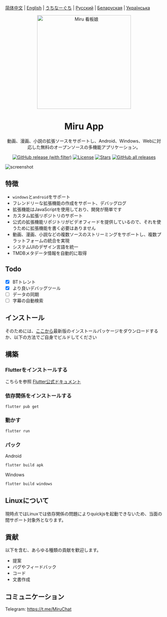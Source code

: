 [简体中文](README-zh.md) | [English](README.md) | [うちなーぐち](README-ryu.md) | [Русский](README-ru.md) | [Беларуская](README-be.md) | [Українська](README-uk.md)

<div align="center">
  <img width="300" src="./assets/icon/logo.png" alt="Miru 看板娘"/>
</div>

<h1 align="center">Miru App</h1>

<p align="center">動画、漫画、小説の拡張ソースをサポートし、Android、Windows、Webに対応した無料のオープンソースの多機能アプリケーション。</p>

<div align="center">

[![GitHub release (with filter)](https://img.shields.io/github/v/release/miru-project/miru-app)](https://github.com/miru-project/miru-app/releases/latest)
[![License](https://img.shields.io/github/license/miru-project/miru-app)](https://github.com/miru-project/miru-app/blob/main/LICENSE)
[![Stars](https://img.shields.io/github/stars/miru-project/miru-app)](https://github.com/miru-project/miru-app/stargazers)
[![GitHub all releases](https://img.shields.io/github/downloads/miru-project/miru-app/total)](https://github.com/miru-project/miru-app/releases/latest)

</div>

![screenshot](assets/screenshot/screenshot.webp)

## 特徴

- `windows`と`android`をサポート
- フレンドリーな拡張機能の作成をサポート、デバッグログ
- 拡張機能はJavaScriptを使用しており、開発が簡単です
- カスタム拡張リポジトリのサポート
- 公式の拡張機能リポジトリがビデオフィードを提供しているので、それを使うために拡張機能を書く必要はありません
- 動画、漫画、小説などの複数ソースのストリーミングをサポートし、複数プラットフォームの統合を実現
- システムUIのデザイン言語を統一
- TMDBメタデータ情報を自動的に取得

## Todo

- [x] BTトレント
- [x] より良いデバッグツール
- [ ] データの同期
- [ ] 字幕の自動検索

## インストール

そのためには、[ここから](https://github.com/miru-project/miru-app/releases/latest)最新版のインストールパッケージをダウンロードするか、以下の方法でご自身でビルドしてください

## 構築

### Flutterをインストールする

こちらを参照 [Flutter公式ドキュメント](https://flutter.dev/docs/get-started/install)

### 依存関係をインストールする

```bash
flutter pub get
```

### 動かす

```bash
flutter run
```

### パック

Android

```bash
flutter build apk
```

Windows

```bash
flutter build windows
```

## Linuxについて

現時点ではLinuxでは依存関係の問題によりquickjsを起動できないため、当面の間サポート対象外となります。

## 貢献

以下を含む、あらゆる種類の貢献を歓迎します。

- 提案
- バグやフィードバック
- コード
- 文書作成

## コミュニケーション

Telegram: <https://t.me/MiruChat>
